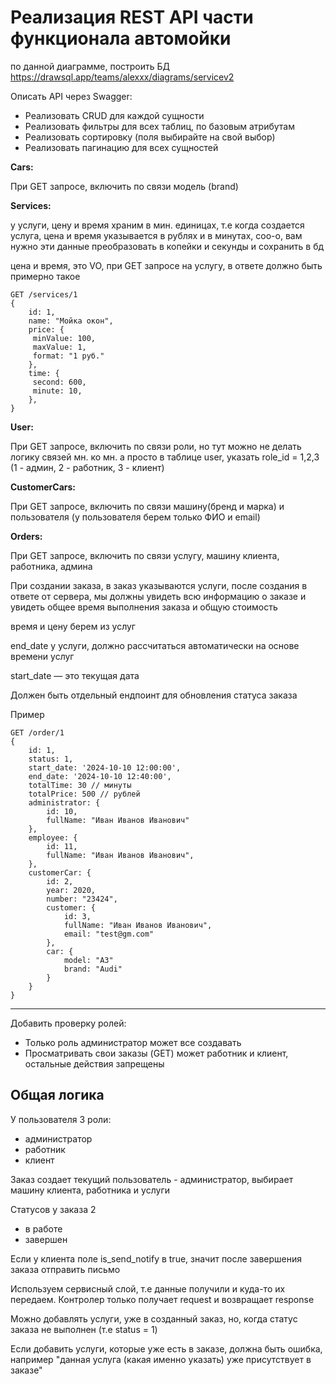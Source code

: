 # Реализация REST API части функционала автомойки

по данной диаграмме, построить БД https://drawsql.app/teams/alexxx/diagrams/servicev2

Описать API через Swagger:

- Реализовать CRUD для каждой сущности
- Реализовать фильтры для всех таблиц, по базовым атрибутам
- Реализовать сортировку (поля выбирайте на свой выбор)
- Реализовать пагинацию для всех сущностей

**Cars:**

При GET запросе, включить по связи модель (brand)

**Services:**

у услуги, цену и время храним в мин. единицах,
т.е когда создается услуга, цена и время указывается в рублях и в минутах, соо-о,
вам нужно эти данные преобразовать в копейки и секунды и сохранить в бд

цена и время, это VO, при GET запросе на услугу, в ответе должно быть примерно такое

```
GET /services/1
{
	id: 1,
	name: "Мойка окон",
	price: {
	 minValue: 100,
	 maxValue: 1,
	 format: "1 руб."
	},
	time: {
	 second: 600,
	 minute: 10,
	},
}
```

**User:**

При GET запросе, включить по связи роли,
но тут можно не делать логику связей мн. ко мн. а просто в таблице user, указать role_id = 1,2,3 (1 - админ, 2 - работник, 3 - клиент)

**CustomerCars:**

При GET запросе, включить по связи машину(бренд и марка) и пользователя (у пользователя берем только ФИО и email)

**Orders:**

При GET запросе, включить по связи услугу, машину клиента, работника, админа

При создании заказа, в заказ указываются услуги, после создания в ответе от сервера, мы должны увидеть всю информацию о заказе и увидеть общее время выполнения заказа и общую стоимость

время и цену берем из услуг

end_date у услуги, должно рассчитаться автоматически на основе времени услуг

start_date — это текущая дата

Должен быть отдельный ендпоинт для обновления статуса заказа

Пример

```
GET /order/1
{
	id: 1,
	status: 1,
	start_date: '2024-10-10 12:00:00',
	end_date: '2024-10-10 12:40:00',
	totalTime: 30 // минуты
	totalPrice: 500 // рублей
	administrator: {
		id: 10,
		fullName: "Иван Иванов Иванович"
	},
	employee: {
		id: 11,
		fullName: "Иван Иванов Иванович",
	},
	customerCar: {
		id: 2,
		year: 2020,
		number: "23424",
		customer: {
			id: 3,
			fullName: "Иван Иванов Иванович",
			email: "test@gm.com"
		},
		car: {
			model: "A3"
			brand: "Audi"
		}
	}
}
```

---

Добавить проверку ролей:

- Только роль администратор может все создавать
- Просматривать свои заказы (GET) может работник и клиент, остальные действия запрещены


## Общая логика

У пользователя 3 роли:

- администратор
- работник
- клиент

Заказ создает текущий пользователь - администратор, выбирает машину клиента, работника и услуги

Статусов у заказа 2

- в работе
- завершен

Если у клиента поле is_send_notify в true, значит после завершения заказа отправить письмо

Используем сервисный слой, т.е данные получили и куда-то их передаем. Контролер только получает request и возвращает response

Можно добавлять услуги, уже в созданный заказ, но, когда статус заказа не выполнен (т.е status = 1)

Если добавить услуги, которые уже есть в заказе, должна быть ошибка, например "данная услуга (какая именно указать) уже присутствует в заказе"
